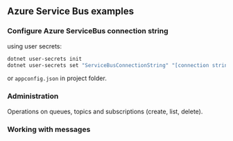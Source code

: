 ## Azure Service Bus examples

### Configure Azure ServiceBus connection string

using user secrets:
```bash
dotnet user-secrets init
dotnet user-secrets set "ServiceBusConnectionString" "[connection string value]" 
```

or `appconfig.json` in project folder.

### Administration

Operations on queues, topics and subscriptions (create, list, delete).

### Working with messages

